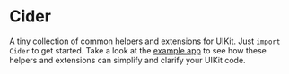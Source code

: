 # Cider

A tiny collection of common helpers and extensions for UIKit. Just `import Cider` to get started. Take a look at the [example app](./PodcastExample) to see how these helpers and extensions can simplify and clarify your UIKit code.
